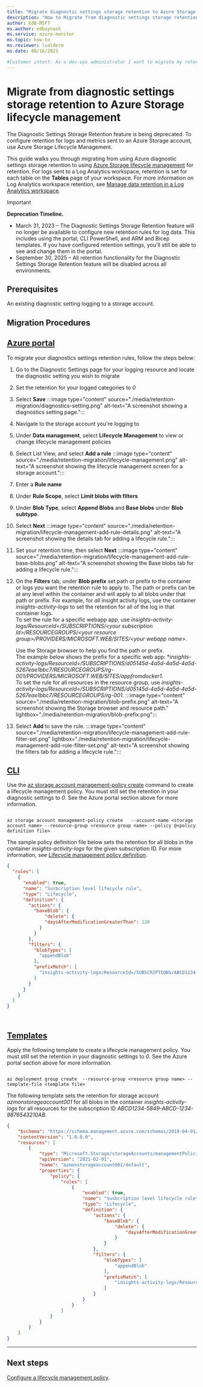 ```yaml
---
title: "Migrate diagnostic settings storage retention to Azure Storage lifecycle management"
description: "How to Migrate from diagnostic settings storage retention to Azure Storage lifecycle management"
author: EdB-MSFT
ms.author: edbaynash
ms.service: azure-monitor
ms.topic: how-to
ms.reviewer: lualderm
ms.date: 08/16/2023

#Customer intent: As a dev-ops administrator I want to migrate my retention setting from diagnostic setting retention storage to Azure Storage lifecycle management so that it continues to work after the feature has been deprecated.
---
```


# Migrate from diagnostic settings storage retention to Azure Storage lifecycle management

The Diagnostic Settings Storage Retention feature is being deprecated. To configure retention for logs and metrics sent to an Azure Storage account, use Azure Storage Lifecycle Management.  

This guide walks you through migrating from using Azure diagnostic settings storage retention to using [Azure Storage lifecycle management](../../storage/blobs/lifecycle-management-policy-configure.md?tabs=azure-portal) for retention.
For logs sent to a Log Analytics workspace, retention is set for each table on the **Tables** page of your workspace. For more information on Log Analytics workspace retention, see [Manage data retention in a Log Analytics workspace](../logs/data-retention-archive.md).

> [!IMPORTANT]
> **Deprecation Timeline.**
> - March 31, 2023 –  The Diagnostic Settings Storage Retention feature will no longer be available to configure new retention rules for log data. This includes using the portal, CLI PowerShell, and ARM and Bicep templates.  If you have configured retention settings, you'll still be able to see and change them in the portal. 
> - September 30, 2025 –  All retention functionality for the Diagnostic Settings Storage Retention feature will be disabled across all environments.



## Prerequisites

An existing diagnostic setting logging to a storage account.

## Migration Procedures


## [Azure portal](#tab/portal)
To migrate your diagnostics settings retention rules, follow the steps below:

1. Go to the Diagnostic Settings page for your logging resource and locate the diagnostic setting you wish to migrate
1. Set the retention for your logged categories to *0*
1. Select **Save**
 :::image type="content" source="./media/retention-migration/diagnostics-setting.png" alt-text="A screenshot showing a diagnostics setting page.":::

1. Navigate to the storage account you're logging to
1. Under **Data management**, select **Lifecycle Management** to view or change lifecycle management policies
1. Select List View, and select **Add a rule**
:::image type="content" source="./media/retention-migration/lifecycle-management.png" alt-text="A screenshot showing the lifecycle management screen for a storage account.":::
1. Enter a **Rule name**
1. Under **Rule Scope**, select **Limit blobs with filters**
1. Under **Blob Type**, select  **Append Blobs** and **Base blobs** under **Blob subtype**.
1. Select **Next**
:::image type="content" source="./media/retention-migration/lifecycle-management-add-rule-details.png" alt-text="A screenshot showing the details tab for adding a lifecycle rule.":::

1. Set your retention time, then select **Next**
:::image type="content" source="./media/retention-migration/lifecycle-management-add-rule-base-blobs.png" alt-text="A screenshot showing the Base blobs tab for adding a lifecycle rule.":::

1. On the **Filters** tab, under **Blob prefix** set path or prefix to the container or logs you want the retention rule to apply to.   The path or prefix can be at any level within the container and will apply to all blobs under that path or prefix.
For example, for *all* insight activity logs, use the container *insights-activity-logs* to set the retention for all of the log in that container logs.  
To set the rule for a specific webapp app, use *insights-activity-logs/ResourceId=/SUBSCRIPTIONS/\<your subscription Id\>/RESOURCEGROUPS/\<your resource group\>/PROVIDERS/MICROSOFT.WEB/SITES/\<your webapp name\>*. 

    Use the Storage browser to help you find the path or prefix.   
    The example below shows the prefix for a specific web app: **insights-activity-logs/ResourceId=/SUBSCRIPTIONS/d05145d-4a5d-4a5d-4a5d-5267eae1bbc7/RESOURCEGROUPS/rg-001/PROVIDERS/MICROSOFT.WEB/SITES/appfromdocker1*.  
    To set the rule for all resources in the resource group, use *insights-activity-logs/ResourceId=/SUBSCRIPTIONS/d05145d-4a5d-4a5d-4a5d-5267eae1bbc7/RESOURCEGROUPS/rg-001*.
    :::image type="content" source="./media/retention-migration/blob-prefix.png" alt-text="A screenshot showing the Storage browser and resource path." lightbox="./media/retention-migration/blob-prefix.png":::

1. Select **Add** to save the rule.
:::image type="content" source="./media/retention-migration/lifecycle-management-add-rule-filter-set.png" lightbox="./media/retention-migration/lifecycle-management-add-rule-filter-set.png" alt-text="A screenshot showing the filters tab for adding a lifecycle rule.":::


## [CLI](#tab/cli)

Use the [az storage account management-policy create](/cli/azure/storage/account/management-policy#az-storage-account-management-policy-create) command to create a lifecycle management policy. You must still set the retention in your diagnostic settings to *0*. See the Azure portal section above for more information.



```azurecli

az storage account management-policy create   --account-name <storage account name> --resource-group <resource group name> --policy @<policy definition file>
```

The sample policy definition file below sets the retention for all blobs in the container *insights-activity-logs* for the given subscription ID. For more information, see [Lifecycle management policy definition](../../storage/blobs/lifecycle-management-overview.md#lifecycle-management-policy-definition).

```json
{
  "rules": [
    {
      "enabled": true,
      "name": "Susbcription level lifecycle rule",
      "type": "Lifecycle",
      "definition": {
        "actions": {
          "baseBlob": {
              "delete": {
              "daysAfterModificationGreaterThan": 120
            }
          }
        },
        "filters": {
          "blobTypes": [
            "appendBlob"
          ],
          "prefixMatch": [
            "insights-activity-logs/ResourceId=/SUBSCRIPTIONS/ABCD1234-5849-ABCD-1234-9876543210AB"
          ]
        }
      }
    }
  ]
}




```

## [Templates](#tab/templates)

Apply the following template to create a lifecycle management policy. You must still set the retention in your diagnostic settings to *0*. See the Azure portal section above for more information.

```azurecli

az deployment group create  --resource-group <resource group name> --template-file <template file>

```

The following template sets the retention for storage account *azmonstorageaccount001* for all blobs in the container *insights-activity-logs* for all resources for the subscription ID *ABCD1234-5849-ABCD-1234-9876543210AB*.

```json
{
    "$schema": "https://schema.management.azure.com/schemas/2019-04-01/deploymentTemplate.json#",
    "contentVersion": "1.0.0.0",
    "resources": [
        {
            "type": "Microsoft.Storage/storageAccounts/managementPolicies",
            "apiVersion": "2021-02-01",
            "name": "azmonstorageaccount001/default",
            "properties": {
                "policy": {
                    "rules": [
                        {
                            "enabled": true,
                            "name": "Susbcription level lifecycle rule",
                            "type": "Lifecycle",
                            "definition": {
                                "actions": {
                                    "baseBlob": {
                                        "delete": {
                                            "daysAfterModificationGreaterThan": 120
                                        }
                                    }
                                },
                                "filters": {
                                    "blobTypes": [
                                        "appendBlob"
                                    ],
                                    "prefixMatch": [
                                        "insights-activity-logs/ResourceId=/SUBSCRIPTIONS/ABCD1234-5849-ABCD-1234-9876543210AB"
                                    ]
                                }
                            }
                        }
                    ]
                }
            }
        }
    ]
}
```

---

## Next steps

[Configure a lifecycle management policy](../../storage/blobs/lifecycle-management-policy-configure.md?tabs=azure-portal).
